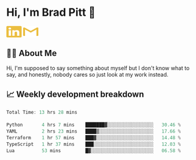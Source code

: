 # Hi, I'm Brad Pitt 👋


<a href="https://www.linkedin.com/in/mathias-mauraisin/" target="blank"><img align="center" src="./icons/linkedin.svg" alt="https://www.linkedin.com/in/mathias-mauraisin/" height="30" width="40" /></a>
<a href="mailto:mathias.mauraisin.pro@gmail.com" target="blank"><img align="center" src="./icons/gmail.svg" alt="redrew" height="30" width="40" /></a>




<!-- ![snap](images/Snap_dark.png?raw=true) -->
<!-- ![snap](images/Snap_dark_bg.png?raw=true) -->


<!-- [![My Skills](https://skillicons.dev/icons?i=c,cpp,html,css,js,ts,)](https://skillicons.dev) -->

## 🙋‍♂️&nbsp;About Me

Hi, I'm supposed to say something about myself but I don't know what to say, and honestly, nobody cares so just look at my work instead.

## 📈&nbsp;Weekly development breakdown

<!-- [![mamaurai's 42 stats](https://badge42.vercel.app/api/v2/cl1l4qz93000609l4yixitcl4/stats?cursusId=21&coalitionId=45)](https://github.com/JaeSeoKim/badge42) -->





<!--START_SECTION:waka-->

```rust
Total Time: 13 hrs 28 mins

Python       4 hrs 7 mins    ███████▓░░░░░░░░░░░░░░░░░   30.46 %
YAML         2 hrs 23 mins   ████▒░░░░░░░░░░░░░░░░░░░░   17.66 %
Terraform    1 hr 57 mins    ███▓░░░░░░░░░░░░░░░░░░░░░   14.48 %
TypeScript   1 hr 37 mins    ███░░░░░░░░░░░░░░░░░░░░░░   12.03 %
Lua          53 mins         █▓░░░░░░░░░░░░░░░░░░░░░░░   06.58 %
```

<!--END_SECTION:waka-->


